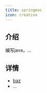 ```yaml
---
title: springmvc
icon: creative
---
```


## 介绍

编写java，...

## 详情

- [baz](/computer/java/spring/springmvc.md)
- ...
